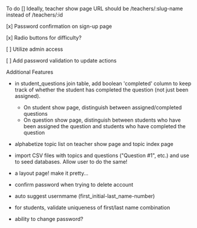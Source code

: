 To do
[] Ideally, teacher show page URL should be /teachers/:slug-name instead of /teachers/:id

[x] Password confirmation on sign-up page

[x] Radio buttons for difficulty?

[ ] Utilize admin access

[ ] Add password validation to update actions

Additional Features
- in student_questions join table, add boolean 'completed' column to keep track of whether the student has completed the question (not just been assigned).
    * On student show page, distinguish between assigned/completed questions
    * On question show page, distinguish between students who have been assigned the question and students who have completed the question

- alphabetize topic list on teacher show page and topic index page

- import CSV files with topics and questions ("Question #1", etc.) and use to seed databases. Allow user to do the same!

- a layout page! make it pretty...

- confirm password when trying to delete account

- auto suggest usernmame (first_initial-last_name-number)

- for students, validate uniqueness of first/last name combination

- ability to change password?

